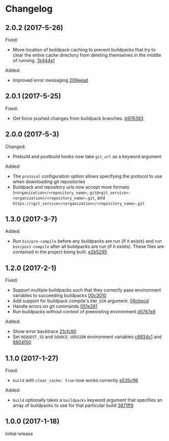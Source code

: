 # Changelog

## 2.0.2 (2017-5-26)

Fixed:

- Move location of buildpack caching to prevent buildpacks that try to clear the entire cache directory from deleting themselves in the middle of running. [7e444e1](../../commit/7e444e1)

Added:

- Improved error messaging [209eead](../../commit/209eead)

## 2.0.1 (2017-5-25)

Fixed:

- Get force pushed changes from buildpack branches. [b976393](../../commit/b976393)

## 2.0.0 (2017-5-3)

Changed:

- Prebuild and postbuild hooks now take `git_url` as a keyword argument

Added:

- The `protocol` configuration option allows specifying the protocol to use when downloading git repositories
- Buildpack  and repository urls now accept more formats (`<organization>/<repository_name>`, `git@<git_service>:<organization>/<repository_name>.git`, and `https://<git_service>/<organization>/<repository_name>.git`

## 1.3.0 (2017-3-7)

Added:

- Run `bin/pre-compile` before any buildpacks are run (if it exists) and run `bin/post-compile` after all buildpacks are run (if it exists). These files are contained in the project being built. [e2b5295](../../commit/e2b5295)

## 1.2.0 (2017-2-1)

Fixed:

- Support multiple buildpacks such that they correctly pass environment variables to succeeding buildpacks [00c3010](../../commit/00c3010)
- Add support for buildpack compile's `ENV_DIR` argument. [06cbecd](../../commit/06cbecd)
- Handle errors on git commands [051e281](../../commit/051e281)
- Run buildpacks without context of preexisting environment [d5767e8](../../commit/d5767e8)

Added:

- Show error backtrace [21cfc90](../../commit/21cfc90)
- Set `REQUEST_ID` and `SOURCE_VERSION` environment variables [c8834c1](../../commit/c8834c1) and [8804f50](../../commit/8804f50)

## 1.1.0 (2017-1-27)

Fixed:

- `build` with `clear_cache: true` now works correctly [e535c96](../../commit/e535c96)

Added:

- `build` optionally takes a `buildpacks` keyword argument that specifies an array of buildpacks to use for that particular build [3871ff9](../../commit/3871ff9)

## 1.0.0 (2017-1-18)

Initial release
